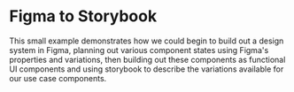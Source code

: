 # Figma to Storybook

This small example demonstrates how we could begin to build out a design system in Figma, planning out various component states using Figma's properties and variations, then building out these components as functional UI components and using storybook to describe the variations available for our use case components. 



